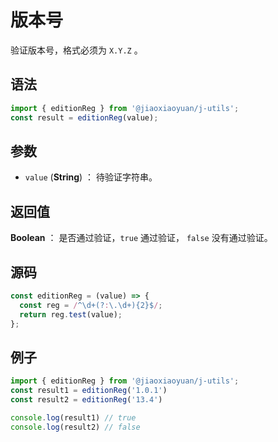 

# 版本号

验证版本号，格式必须为 `X.Y.Z` 。

## 语法

```js
import { editionReg } from '@jiaoxiaoyuan/j-utils';
const result = editionReg(value);
```

## 参数

- `value` (**String**) ： 待验证字符串。

## 返回值

**Boolean** ： 是否通过验证，`true` 通过验证， `false` 没有通过验证。

## 源码

```js
const editionReg = (value) => {
  const reg = /^\d+(?:\.\d+){2}$/;
  return reg.test(value);
};
```

## 例子

```js
import { editionReg } from '@jiaoxiaoyuan/j-utils';
const result1 = editionReg('1.0.1')
const result2 = editionReg('13.4')

console.log(result1) // true
console.log(result2) // false
```
